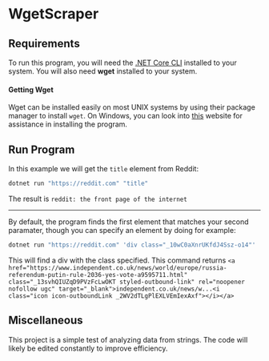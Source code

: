 # WgetScraper
## Requirements
To run this program, you will need the [.NET Core CLI](https://dotnet.microsoft.com/download) installed to your system. You will also need **wget** installed to your system. 

#### Getting Wget
Wget can be installed easily on most UNIX systems by using their package manager to install `wget`. On Windows, you can look into [this](http://gnuwin32.sourceforge.net/packages/wget.htm) website for assistance in installing the program.

## Run Program
In this example we will get the `title` element from Reddit:<br>
```sh
dotnet run "https://reddit.com" "title"
```
The result is `reddit: the front page of the internet`
***
By default, the program finds the first element that matches your second paramater, though you can specify an element by doing for example:<br>
```sh
dotnet run "https://reddit.com" 'div class="_10wC0aXnrUKfdJ4Ssz-o14"'
```
This will find a div with the class specified. This command returns `<a href="https://www.independent.co.uk/news/world/europe/russia-referendum-putin-rule-2036-yes-vote-a9595711.html" class="_13svhQIUZqD9PVzFcLwOKT styled-outbound-link" rel="noopener nofollow ugc" target="_blank">independent.co.uk/news/w...<i class="icon icon-outboundLink _2WV2dTLgPlEXLVEmIexAxf"></i></a>`
## Miscellaneous
This project is a simple test of analyzing data from strings. The code will likely be edited constantly to improve efficiency.
